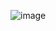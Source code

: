 
![image](https://github.com/IonelaElla/Grandmashouse/assets/115323271/20410457-e9ef-4343-b336-290d8874b0d0)
